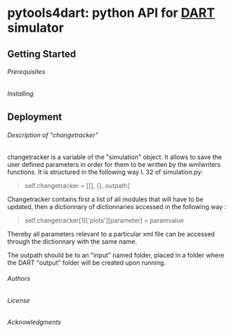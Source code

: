 # pytools4dart: python API for [DART](http://www.cesbio.ups-tlse.fr/dart/index.php#/) simulator

## Getting Started

###### Prerequisites

###### Installing

## Deployment

###### Description of "changetracker"

changetracker is a variable of the "simulation" object. It allows to save the
user defined parameters in order for them to be written by the wmlwriters
functions. 
It is structured in the following way l. 32 of simulation.py: 

>self.changetracker = [[], {}, outpath]

Changetracker contains first a list of all modules that will have to be
updated, then a dictionnary of dictionnaries accessed in the following way : 

>self.changetracker[1]['plots'][parameter] = paramvalue

Thereby all parameters relevant to a particular xml file can be accessed 
through the dictionnary with the same name.

The outpath should be to an "input" named folder, placed in a folder where
the DART "output" folder will be created upon running.


###### Authors


###### License


###### Acknowledgments
